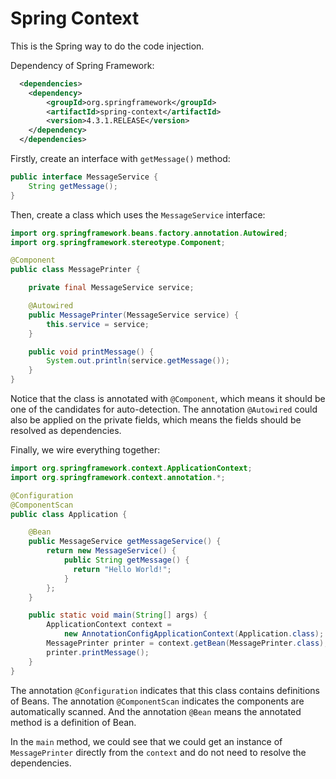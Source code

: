 # Spring Context

This is the Spring way to do the code injection.

Dependency of Spring Framework:

```xml
  <dependencies>
    <dependency>
        <groupId>org.springframework</groupId>
        <artifactId>spring-context</artifactId>
        <version>4.3.1.RELEASE</version>
    </dependency>
  </dependencies>
```
  
Firstly, create an interface with `getMessage()` method:

```java
public interface MessageService {
    String getMessage();
}
```
  
Then, create a class which uses the `MessageService` interface:

```java
import org.springframework.beans.factory.annotation.Autowired;
import org.springframework.stereotype.Component;

@Component
public class MessagePrinter {

    private final MessageService service;

    @Autowired
    public MessagePrinter(MessageService service) {
        this.service = service;
    }

    public void printMessage() {
        System.out.println(service.getMessage());
    }
}
```

Notice that the class is annotated with `@Component`, which means it should be one of the candidates for auto-detection. The annotation `@Autowired` could also be applied on the private fields, which means the fields should be resolved as dependencies.

Finally, we wire everything together:

```java
import org.springframework.context.ApplicationContext;
import org.springframework.context.annotation.*;

@Configuration
@ComponentScan
public class Application {

    @Bean
    public MessageService getMessageService() {
        return new MessageService() {
            public String getMessage() {
              return "Hello World!";
            }
        };
    }

    public static void main(String[] args) {
        ApplicationContext context = 
            new AnnotationConfigApplicationContext(Application.class);
        MessagePrinter printer = context.getBean(MessagePrinter.class);
        printer.printMessage();
    }
}
```

The annotation `@Configuration` indicates that this class contains definitions of Beans. The annotation `@ComponentScan` indicates the components are automatically scanned. And the annotation `@Bean` means the annotated method is a definition of Bean.

In the `main` method, we could see that we could get an instance of `MessagePrinter` directly from the `context` and do not need to resolve the dependencies.

